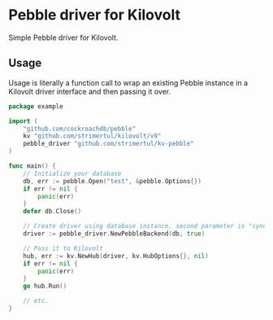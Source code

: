 # Pebble driver for Kilovolt

Simple Pebble driver for Kilovolt.

## Usage

Usage is literally a function call to wrap an existing Pebble instance in a Kilovolt driver interface and then passing it over.

```go
package example

import (
	"github.com/cockroachdb/pebble"
	kv "github.com/strimertul/kilovolt/v9"
	pebble_driver "github.com/strimertul/kv-pebble"
)

func main() {
	// Initialize your database 
	db, err := pebble.Open("test", &pebble.Options{})
	if err != nil {
		panic(err)
	}
	defer db.Close()

	// Create driver using database instance, second parameter is "sync" (should be kept to true)
	driver := pebble_driver.NewPebbleBackend(db, true)

	// Pass it to Kilovolt
	hub, err := kv.NewHub(driver, kv.HubOptions{}, nil)
	if err != nil {
		panic(err)
	}
	go hub.Run()

	// etc.
}
```